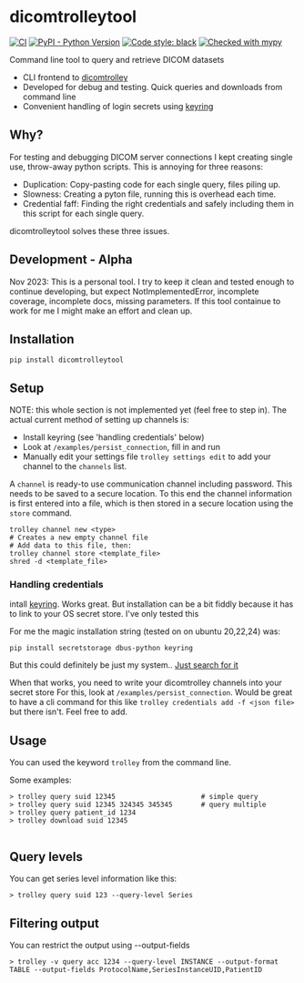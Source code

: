 # dicomtrolleytool

[![CI](https://github.com/sjoerdk/dicomtrolleytool/actions/workflows/build.yml/badge.svg?branch=main)](https://github.com/sjoerdk/dicomtrolley/actions/workflows/build.yml?query=branch%3Amaster)
[![PyPI - Python Version](https://img.shields.io/pypi/pyversions/dicomtrolleytool)](https://pypi.org/project/dicomtrolleytool/)
[![Code style: black](https://img.shields.io/badge/code%20style-black-000000.svg)](https://github.com/psf/black)
[![Checked with mypy](http://www.mypy-lang.org/static/mypy_badge.svg)](http://mypy-lang.org/)

Command line tool to query and retrieve DICOM datasets  

* CLI frontend to [dicomtrolley](https://github.com/sjoerdk/dicomtrolley)
* Developed for debug and testing. Quick queries and downloads from command line
* Convenient handling of login secrets using [keyring](https://pypi.org/project/keyring/)

## Why?
For testing and debugging DICOM server connections I kept creating single use, throw-away python 
scripts. This is annoying for three reasons:
 * Duplication: Copy-pasting code for each single query, files piling up.
 * Slowness: Creating a pyton file, running this is overhead each time.
 * Credential faff: Finding the right credentials and safely including them in this script for each single query.

dicomtrolleytool solves these three issues.

## Development - Alpha
Nov 2023: This is a personal tool. I try to keep it clean and tested enough to continue developing, but expect 
NotImplementedError, incomplete coverage, incomplete docs, missing parameters. If this tool 
containue to work for me I might make an effort and clean up.



## Installation
```
pip install dicomtrolleytool
``` 

## Setup
NOTE: this whole section is not implemented yet (feel free to step in). The actual
current method of setting up channels is:
* Install keyring (see 'handling credentials' below)
* Look at `/examples/persist_connection`, fill in and run
* Manually edit your settings file `trolley settings edit` to add your channel to 
  the `channels` list.

A `channel` is ready-to use communication channel including password. This needs to be saved to 
a secure location. To this end the channel information is first entered into a file, which is then
stored in a secure location using the `store` command.
```
trolley channel new <type>
# Creates a new empty channel file
# Add data to this file, then:
trolley channel store <template_file>
shred -d <template_file>
```

### Handling credentials
intall [keyring](https://pypi.org/project/keyring/). Works great. 
But installation can be a bit fiddly because it has to link to your OS secret store.
I've only tested this 

For me the magic installation string (tested on on ubuntu 20,22,24) was: 
```
pip install secretstorage dbus-python keyring
```
But this could definitely be just my system.. [Just search for it](https://kagi.com/search?q=python+keyring+install) 

When that works, you need to write your dicomtrolley channels into your secret store
For this, look at `/examples/persist_connection`. Would be great to have a cli command
for this like `trolley credentials add -f <json file>` but there isn't. Feel free to add.

## Usage
You can used the keyword `trolley` from the command line.

Some examples:
```
> trolley query suid 12345                     # simple query
> trolley query suid 12345 324345 345345       # query multiple
> trolley query patient_id 1234
> trolley download suid 12345


```
## Query levels
You can get series level information like this:
```
> trolley query suid 123 --query-level Series
```

## Filtering output
You can restrict the output using --output-fields
```
> trolley -v query acc 1234 --query-level INSTANCE --output-format TABLE --output-fields ProtocolName,SeriesInstanceUID,PatientID

```